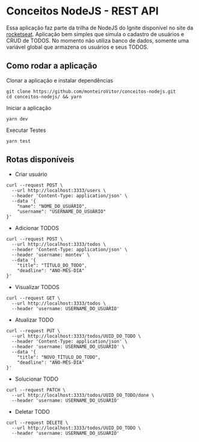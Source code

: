 # Conceitos NodeJS - REST API

Essa aplicação faz parte da trilha de NodeJS do Ignite disponível no site da [rocketseat](https://www.rocketseat.com.br/ignite). Aplicação bem simples que simula o cadastro de usuários e CRUD de TODOS. No momento não utiliza banco de dados, somente uma variável global que armazena os usuários e seus TODOS.

## Como rodar a aplicação

Clonar a aplicação e instalar dependências

```
git clone https://github.com/monteiroVitor/conceitos-nodejs.git
cd conceitos-nodejs/ && yarn
```

Iniciar a aplicação

```
yarn dev
```

Executar Testes
```
yarn test
```

## Rotas disponíveis

- Criar usuário

```
curl --request POST \
  --url http://localhost:3333/users \
  --header 'Content-Type: application/json' \
  --data '{
	"name": "NOME_DO_USUÁRIO",
	"username": "USERNAME_DO_USUÁRIO"
}' 
```

- Adicionar TODOS

```
curl --request POST \
  --url http://localhost:3333/todos \
  --header 'Content-Type: application/json' \
  --header 'username: montev' \
  --data '{
	"title": "TÍTULO_DO_TODO",
	"deadline": "ANO-MÊS-DIA"
}'
```

- Visualizar TODOS

```
curl --request GET \
  --url http://localhost:3333/todos \
  --header 'username: USERNAME_DO_USUÁRIO'
```

- Atualizar TODO

```
curl --request PUT \
  --url http://localhost:3333/todos/UUID_DO_TODO \
  --header 'Content-Type: application/json' \
  --header 'username: USERNAME_DO_USUÁRIO' \
  --data '{
	"title": "NOVO_TÍTULO_DO_TODO",
	"deadline": "ANO-MÊS-DIA"
}'
```

- Solucionar TODO

```
curl --request PATCH \
  --url http://localhost:3333/todos/UUID_DO_TODO/done \
  --header 'username: USERNAME_DO_USUÁRIO'
```

- Deletar TODO

```
curl --request DELETE \
  --url http://localhost:3333/todos/UUID_DO_TODO \
  --header 'username: USERNAME_DO_USUÁRIO'
```